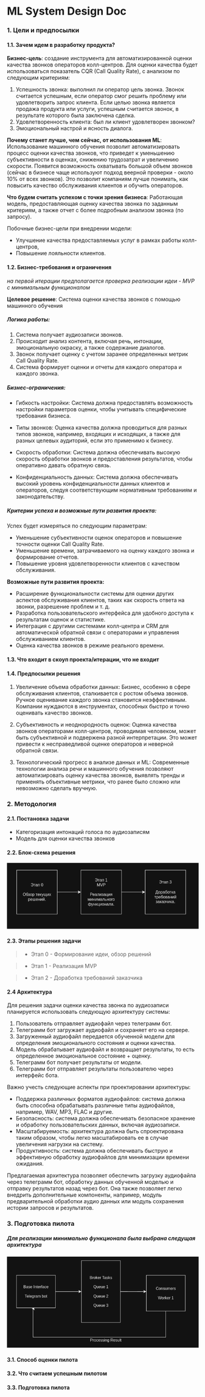 # ML System Design Doc 

### 1. Цели и предпосылки 
#### 1.1. Зачем идем в разработку продукта?  

**Бизнес-цель**: создание инструмента для автоматизированной оценки качества звонков операторов колл-центров. Для оценки качества будет использоваться показатель CQR (Call Quality Rate), с анализом по следующим критериям:

1. Успешность звонка: выполнил ли оператор цель звонка. Звонок считается успешным, если оператор смог решить проблему или удовлетворить запрос клиента. Если целью звонка является продажа продукта или услуги, успешным считается звонок, в результате которого была заключена сделка.
2. Удовлетворенность клиента: был ли клиент удовлетворен звонком?
3. Эмоциональный настрой и ясность диалога.

**Почему станет лучше, чем сейчас, от использования ML**: Использование машинного обучения позволит автоматизировать процесс оценки качества звонков, что приведет к уменьшению субъективности в оценках, снижению трудозатрат и увеличению скорости. Появится возможность охватывать большой объем звонков (сейчас в бизнесе чаще используют подход веерной проверки - около 10% от всех звонков). Это позволит компаниям лучше понимать, как повысить качество обслуживания клиентов и обучить операторов.

**Что будем считать успехом с точки зрения бизнеса**: Работающая модель, предоставляющая оценку качества звонка по заданным критериям, а также отчет с более подробным анализом звонка (по запросу).

Побочные бизнес-цели при внедрении модели:
- Улучшение качества предоставляемых услуг в рамках работы колл-центров,
- Повышение лояльности клиентов.

#### 1.2. Бизнес-требования и ограничения

  *на первой итерации предполагается проверка реализации идеи - MVP с минимальным функционалом*

**Целевое решение**: Система оценки качества звонков с помощью машинного обучения

##### Логика работы:

1. Система получает аудиозаписи звонков.
2. Происходит анализ контента, включая речь, интонации, эмоциональную окраску, а также содержание диалогов.
3. Звонок получает оценку с учетом заранее определенных метрик Call Quality Rate.
4. Система формирует оценки и отчеты для каждого оператора и каждого звонка.

##### Бизнес-ограничения:

- Гибкость настройки: Система должна предоставлять возможность настройки параметров оценки, чтобы учитывать специфические требования бизнеса.

- Типы звонков: Оценка качества должна проводиться для разных типов звонков, например, входящих и исходящих, а также для разных целевых аудиторий, если это применимо к бизнесу.

- Скорость обработки: Система должна обеспечивать высокую скорость обработки звонков и предоставления результатов, чтобы оперативно давать обратную связь.

- Конфиденциальность данных: Система должна обеспечивать высокий уровень конфиденциальности данных клиентов и операторов, следуя соответствующим нормативным требованиям и законодательству.

##### Критерии успеха и возможные пути развития проекта:

Успех будет измеряться по следующим параметрам:
- Уменьшение субъективности оценок операторов и повышение точности оценки Call Quality Rate.
- Уменьшение времени, затрачиваемого на оценку каждого звонка и формирование отчетов.
- Повышение уровня удовлетворенности клиентов с качеством обслуживания.

**Возможные пути развития проекта:**
- Расширение функциональности системы для оценки других аспектов обслуживания клиентов, таких как скорость ответа на звонки, разрешение проблем и т. д.
- Разработка пользовательского интерфейса для удобного доступа к результатам оценок и статистике.
- Интеграция с другими системами колл-центра и CRM для автоматической обратной связи с операторами и управления обслуживанием клиентов.
- Оценка качества звонков в режиме реального времени.


#### 1.3. Что входит в скоуп проекта/итерации, что не входит   

#### 1.4. Предпосылки решения  

1. Увеличение объема обработки данных: Бизнес, особенно в сфере обслуживания клиентов, сталкивается с ростом объема звонков. Ручное оценивание каждого звонка становится неэффективным. Компании нуждаются в инструментах, способных быстро и точно оценивать качество звонков.

2. Субъективность и неоднородность оценок: Оценка качества звонков операторами колл-центров, проводимая человеком, может быть субъективной и подвержена разной интерпретации. Это может привести к несправедливой оценке операторов и неверной обратной связи.

3. Технологический прогресс в анализе данных и ML: Современные технологии анализа речи и машинного обучения позволяют автоматизировать оценку качества звонков, выявлять тренды и применять объективные метрики, что ранее было сложно или невозможно сделать вручную.

### 2. Методология 

#### 2.1. Постановка задачи  

- Категоризация интонаций голоса по аудиозаписям
- Модель для оценки качества звонков

#### 2.2. Блок-схема решения  
![Схема решения](iterations.png)

#### 2.3. Этапы решения задачи   

> - Этап 0 - Формирование идеи, обзор решений

> - Этап 1 - Реализация MVP

> - Этап 2 - Доработка требований заказчика
  
#### 2.4 Архитектура

Для решения задачи оценки качества звонка по аудиозаписи планируется использовать следующую архитектуру системы:

1. Пользователь отправляет аудиофайл через телеграмм бот.
2. Телеграмм бот загружает аудиофайл и сохраняет его на сервере.
3. Загруженный аудиофайл передается обученной модели для определения эмоционального состояния и оценки качества.
4. Модель обрабатывает аудиофайл и возвращает результаты, то есть определенное эмоциональное состояние + оценку.
5. Телеграмм бот получает результаты от модели.
6. Телеграмм бот отправляет результаты пользователю через интерфейс бота.

Важно учесть следующие аспекты при проектировании архитектуры:

- Поддержка различных форматов аудиофайлов: система должна быть способна обрабатывать различные типы аудиофайлов, например, WAV, MP3, FLAC и другие.
- Безопасность: система должна обеспечивать безопасное хранение и обработку пользовательских данных, включая аудиозаписи.
- Масштабируемость: архитектура должна быть спроектирована таким образом, чтобы легко масштабировать ее в случае увеличения нагрузки на систему.
- Продуктивность: система должна обеспечивать быструю и эффективную обработку аудиофайлов для минимизации времени ожидания.

Предлагаемая архитектура позволяет обеспечить загрузку аудиофайла через телеграмм бот, обработку данных обученной моделью и отправку результатов назад через бот. Она также позволяет легко внедрить дополнительные компоненты, например, модуль предварительной обработки аудио данных или модуль сохранения истории запросов и результатов.

### 3. Подготовка пилота  

##### Для реализации минимально функционала была выбрана следущая архитектура
![Схема MVP](scheme.png)

#### 3.1. Способ оценки пилота  
  
#### 3.2. Что считаем успешным пилотом  
  
#### 3.3. Подготовка пилота  
  
